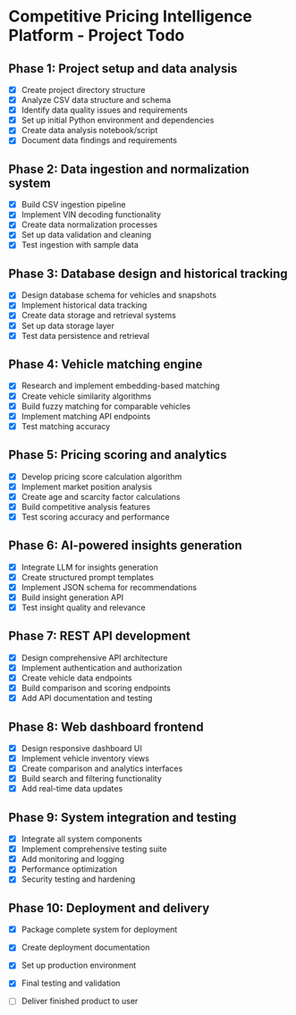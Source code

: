 # Competitive Pricing Intelligence Platform - Project Todo

## Phase 1: Project setup and data analysis
- [x] Create project directory structure
- [x] Analyze CSV data structure and schema
- [x] Identify data quality issues and requirements
- [x] Set up initial Python environment and dependencies
- [x] Create data analysis notebook/script
- [x] Document data findings and requirements

## Phase 2: Data ingestion and normalization system
- [x] Build CSV ingestion pipeline
- [x] Implement VIN decoding functionality
- [x] Create data normalization processes
- [x] Set up data validation and cleaning
- [x] Test ingestion with sample data

## Phase 3: Database design and historical tracking
- [x] Design database schema for vehicles and snapshots
- [x] Implement historical data tracking
- [x] Create data storage and retrieval systems
- [x] Set up data storage layer
- [x] Test data persistence and retrieval
## Phase 4: Vehicle matching engine
- [x] Research and implement embedding-based matching
- [x] Create vehicle similarity algorithms
- [x] Build fuzzy matching for comparable vehicles
- [x] Implement matching API endpoints
- [x] Test matching accuracy

## Phase 5: Pricing scoring and analytics
- [x] Develop pricing score calculation algorithm
- [x] Implement market position analysis
- [x] Create age and scarcity factor calculations
- [x] Build competitive analysis features
- [x] Test scoring accuracy and performance

## Phase 6: AI-powered insights generation
- [x] Integrate LLM for insights generation
- [x] Create structured prompt templates
- [x] Implement JSON schema for recommendations
- [x] Build insight generation API
- [x] Test insight quality and relevance

## Phase 7: REST API development
- [x] Design comprehensive API architecture
- [x] Implement authentication and authorization
- [x] Create vehicle data endpoints
- [x] Build comparison and scoring endpoints
- [x] Add API documentation and testing

## Phase 8: Web dashboard frontend
- [x] Design responsive dashboard UI
- [x] Implement vehicle inventory views
- [x] Create comparison and analytics interfaces
- [x] Build search and filtering functionality
- [x] Add real-time data updates

## Phase 9: System integration and testing
- [x] Integrate all system components
- [x] Implement comprehensive testing suite
- [x] Add monitoring and logging
- [x] Performance optimization
- [x] Security testing and hardening

## Phase 10: Deployment and delivery
- [x] Package complete system for deployment
- [x] Create deployment documentation
- [x] Set up production environment
- [x] Final testing and validation
- [ ] Deliver finished product to user

